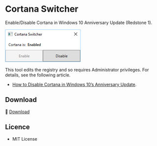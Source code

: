 ﻿# Cortana Switcher

Enable/Disable Cortana in Windows 10 Anniversary Update (Redstone 1).

![Screenshot](screenshot.png)

This tool edits the registry and so requires Administrator privileges. For details, see the following article.

 - [How to Disable Cortana in Windows 10’s Anniversary Update](http://www.howtogeek.com/265027/how-to-disable-cortana-in-windows-10/).

## Download

:floppy_disk: [Download](https://github.com/emoacht/CortanaSwitcher/releases/download/0.1/CortanaSwitcher01.zip)

## Licence

 - MIT License
